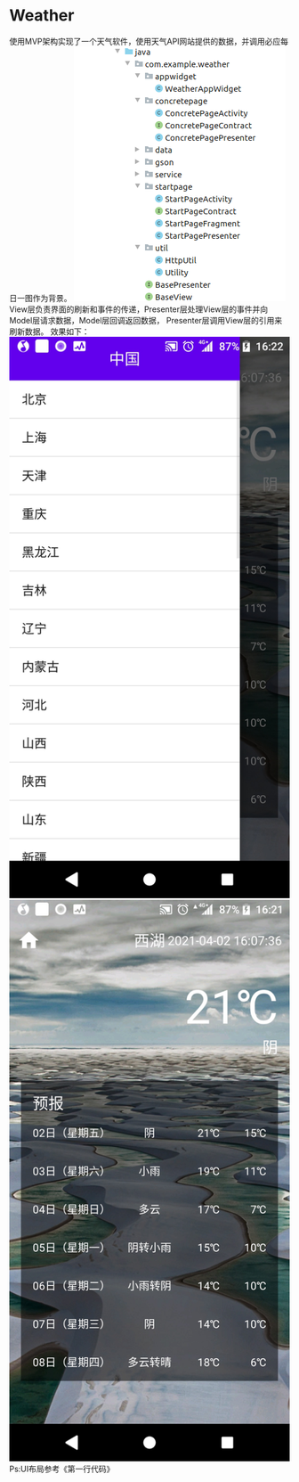 # Weather
使用MVP架构实现了一个天气软件，使用天气API网站提供的数据，并调用必应每日一图作为背景。
![image](README/Weather1.png)
View层负责界面的刷新和事件的传递，Presenter层处理View层的事件并向Model层请求数据，Model层回调返回数据，
Presenter层调用View层的引用来刷新数据。
效果如下：
![image](README/Weather2.jpg)
![image](README/Weather3.jpg)
Ps:UI布局参考《第一行代码》
